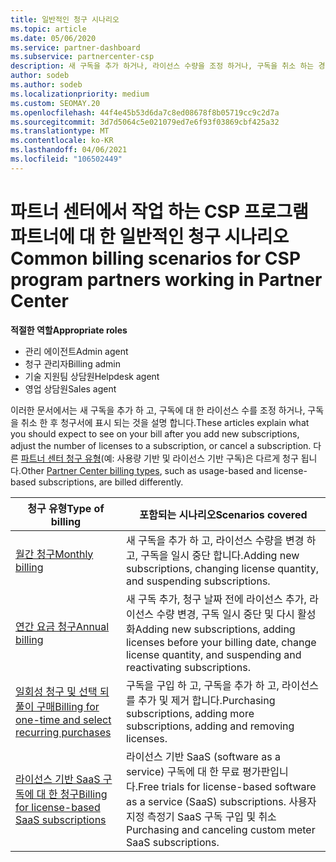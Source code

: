 ```yaml
---
title: 일반적인 청구 시나리오
ms.topic: article
ms.date: 05/06/2020
ms.service: partner-dashboard
ms.subservice: partnercenter-csp
description: 새 구독을 추가 하거나, 라이선스 수량을 조정 하거나, 구독을 취소 하는 경우 대금 청구를 살펴보세요. 사용량 기반 및 라이선스 기반 구독이 어떻게 다른 지 확인 합니다.
author: sodeb
ms.author: sodeb
ms.localizationpriority: medium
ms.custom: SEOMAY.20
ms.openlocfilehash: 44f4e45b53d6da7c8ed08678f8b05719cc9c2d7a
ms.sourcegitcommit: 3d7d5064c5e021079ed7e6f93f03869cbf425a32
ms.translationtype: MT
ms.contentlocale: ko-KR
ms.lasthandoff: 04/06/2021
ms.locfileid: "106502449"
---
```

# <a name="common-billing-scenarios-for-csp-program-partners-working-in-partner-center"></a><span data-ttu-id="1791f-104">파트너 센터에서 작업 하는 CSP 프로그램 파트너에 대 한 일반적인 청구 시나리오</span><span class="sxs-lookup"><span data-stu-id="1791f-104">Common billing scenarios for CSP program partners working in Partner Center</span></span>

<span data-ttu-id="1791f-105">**적절한 역할**</span><span class="sxs-lookup"><span data-stu-id="1791f-105">**Appropriate roles**</span></span>

- <span data-ttu-id="1791f-106">관리 에이전트</span><span class="sxs-lookup"><span data-stu-id="1791f-106">Admin agent</span></span>
- <span data-ttu-id="1791f-107">청구 관리자</span><span class="sxs-lookup"><span data-stu-id="1791f-107">Billing admin</span></span>
- <span data-ttu-id="1791f-108">기술 지원팀 상담원</span><span class="sxs-lookup"><span data-stu-id="1791f-108">Helpdesk agent</span></span>
- <span data-ttu-id="1791f-109">영업 상담원</span><span class="sxs-lookup"><span data-stu-id="1791f-109">Sales agent</span></span>

<span data-ttu-id="1791f-110">이러한 문서에서는 새 구독을 추가 하 고, 구독에 대 한 라이선스 수를 조정 하거나, 구독을 취소 한 후 청구서에 표시 되는 것을 설명 합니다.</span><span class="sxs-lookup"><span data-stu-id="1791f-110">These articles explain what you should expect to see on your bill after you add new subscriptions, adjust the number of licenses to a subscription, or cancel a subscription.</span></span> <span data-ttu-id="1791f-111">다른 [파트너 센터 청구 유형](billing-different-types.md)(예: 사용량 기반 및 라이선스 기반 구독)은 다르게 청구 됩니다.</span><span class="sxs-lookup"><span data-stu-id="1791f-111">Other [Partner Center billing types](billing-different-types.md), such as usage-based and license-based subscriptions, are billed differently.</span></span>

| <span data-ttu-id="1791f-112">청구 유형</span><span class="sxs-lookup"><span data-stu-id="1791f-112">Type of billing</span></span> | <span data-ttu-id="1791f-113">포함되는 시나리오</span><span class="sxs-lookup"><span data-stu-id="1791f-113">Scenarios covered</span></span> |
| --------------- | ----------------- |
| [<span data-ttu-id="1791f-114">월간 청구</span><span class="sxs-lookup"><span data-stu-id="1791f-114">Monthly billing</span></span>](common-billing-scenarios-monthly.md) | <span data-ttu-id="1791f-115">새 구독을 추가 하 고, 라이선스 수량을 변경 하 고, 구독을 일시 중단 합니다.</span><span class="sxs-lookup"><span data-stu-id="1791f-115">Adding new subscriptions, changing license quantity, and suspending subscriptions.</span></span> |
| [<span data-ttu-id="1791f-116">연간 요금 청구</span><span class="sxs-lookup"><span data-stu-id="1791f-116">Annual billing</span></span>](common-billing-scenarios-annual.md) | <span data-ttu-id="1791f-117">새 구독 추가, 청구 날짜 전에 라이선스 추가, 라이선스 수량 변경, 구독 일시 중단 및 다시 활성화</span><span class="sxs-lookup"><span data-stu-id="1791f-117">Adding new subscriptions, adding licenses before your billing date, change license quantity, and suspending and reactivating subscriptions.</span></span> |
| [<span data-ttu-id="1791f-118">일회성 청구 및 선택 되풀이 구매</span><span class="sxs-lookup"><span data-stu-id="1791f-118">Billing for one-time and select recurring purchases</span></span>](common-billing-scenarios-onetime-recurring.md) | <span data-ttu-id="1791f-119">구독을 구입 하 고, 구독을 추가 하 고, 라이선스를 추가 및 제거 합니다.</span><span class="sxs-lookup"><span data-stu-id="1791f-119">Purchasing subscriptions, adding more subscriptions, adding and removing licenses.</span></span> |
| [<span data-ttu-id="1791f-120">라이선스 기반 SaaS 구독에 대 한 청구</span><span class="sxs-lookup"><span data-stu-id="1791f-120">Billing for license-based SaaS subscriptions</span></span>](common-billing-scenarios-saas.md) | <span data-ttu-id="1791f-121">라이선스 기반 SaaS (software as a service) 구독에 대 한 무료 평가판입니다.</span><span class="sxs-lookup"><span data-stu-id="1791f-121">Free trials for license-based software as a service (SaaS) subscriptions.</span></span> <span data-ttu-id="1791f-122">사용자 지정 측정기 SaaS 구독 구입 및 취소</span><span class="sxs-lookup"><span data-stu-id="1791f-122">Purchasing and canceling custom meter SaaS subscriptions.</span></span> |
